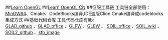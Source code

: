 ##[Learn OpenGL](https://learnopengl.com/)
##[Learn OpenGL CN](https://learnopengl-cn.readthedocs.io/zh/latest/)
##征服工具链
工具链全部使用：[MinGW64](https://www.mingw-w64.org)、Cmake、CodeBlocks编译,IDE盗版Clion
Cmake编译成codeblocks 集成方式
##基础代码仓库
工具代码仓库有lib:\
[GLAD_github](https://github.com/Dav1dde/glad.git) 、[GLAD_office](glad.dav1d.de)
、[GLFW](https://www.glfw.org/) 、[GLEW](https://glew.sourceforge.net/) 、
[SOIL_office](http://www.lonesock.net/soil.html) 、[SOIL_wiki](https://libregamewiki.org/Simple_OpenGL_Image_Library) 、
[SOIL2_github](https://github.com/SpartanJ/SOIL2.git) 、[stb_image](https://github.com/nothings/stb)

